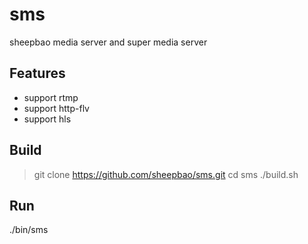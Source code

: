 # sms
sheepbao media server and super media server

## Features
* support rtmp 
* support http-flv
* support hls

## Build

> git clone https://github.com/sheepbao/sms.git
cd sms
./build.sh

## Run
./bin/sms


